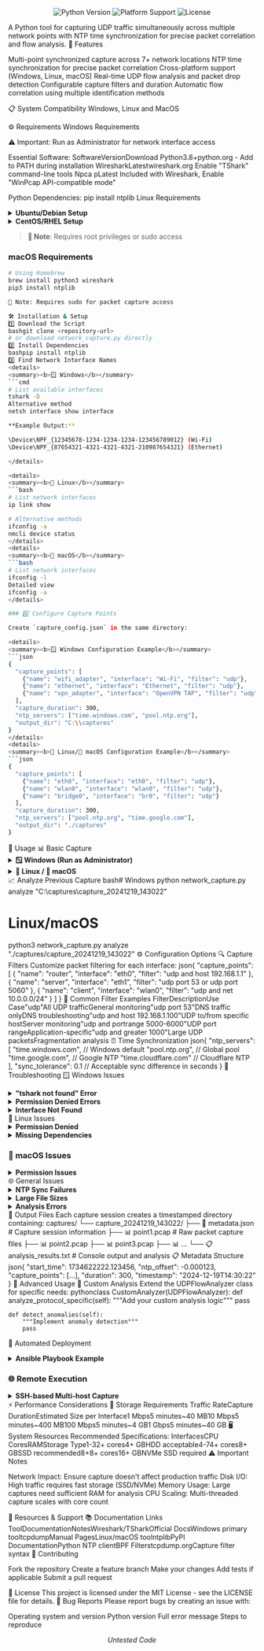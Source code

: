 <p align="center">
  <img src="https://img.shields.io/badge/python-3.8+-blue.svg" alt="Python Version">
  <img src="https://img.shields.io/badge/platform-Windows%20%7C%20Linux%20%7C%20macOS-green.svg" alt="Platform Support">
  <img src="https://img.shields.io/badge/license-MIT-blue.svg" alt="License">
</p>
A Python tool for capturing UDP traffic simultaneously across multiple network points with NTP time synchronization for precise packet correlation and flow analysis.
🚀 Features

Multi-point synchronized capture across 7+ network locations
NTP time synchronization for precise packet correlation
Cross-platform support (Windows, Linux, macOS)
Real-time UDP flow analysis and packet drop detection
Configurable capture filters and duration
Automatic flow correlation using multiple identification methods

📋 System Compatibility
Windows, Linux and MacOS 

⚙️ Requirements
Windows Requirements

⚠️ Important: Run as Administrator for network interface access

Essential Software:
SoftwareVersionDownload Python3.8+python.org - Add to PATH during installation
WiresharkLatestwireshark.org Enable "TShark" command-line tools Npca pLatest Included with Wireshark, Enable "WinPcap API-compatible mode"

Python Dependencies:
pip install ntplib
Linux Requirements
<details>
<summary><b>Ubuntu/Debian Setup</b></summary>
```bash
sudo apt update
sudo apt install python3 python3-pip tcpdump tshark
pip3 install ntplib
```
</details>
<details>
<summary><b>CentOS/RHEL Setup</b></summary>
```bash
# For CentOS 7/RHEL 7
sudo yum install python3 python3-pip tcpdump wireshark-cli
For CentOS 8+/RHEL 8+
sudo dnf install python3 python3-pip tcpdump wireshark-cli
pip3 install ntplib
</details>

> **📝 Note**: Requires root privileges or sudo access

### macOS Requirements
```bash
# Using Homebrew
brew install python3 wireshark
pip3 install ntplib

📝 Note: Requires sudo for packet capture access

🛠️ Installation & Setup
1️⃣ Download the Script
bashgit clone <repository-url>
# or download network_capture.py directly
2️⃣ Install Dependencies
bashpip install ntplib
3️⃣ Find Network Interface Names
<details>
<summary><b>🪟 Windows</b></summary>
```cmd
# List available interfaces
tshark -D
Alternative method
netsh interface show interface

**Example Output:**

\Device\NPF_{12345678-1234-1234-1234-123456789012} (Wi-Fi)
\Device\NPF_{87654321-4321-4321-4321-210987654321} (Ethernet)

</details>

<details>
<summary><b>🐧 Linux</b></summary>
```bash
# List network interfaces
ip link show

# Alternative methods
ifconfig -a
nmcli device status
</details>
<details>
<summary><b>🍎 macOS</b></summary>
```bash
# List network interfaces  
ifconfig -l
Detailed view
ifconfig -a
</details>

### 4️⃣ Configure Capture Points

Create `capture_config.json` in the same directory:

<details>
<summary><b>🪟 Windows Configuration Example</b></summary>
```json
{
  "capture_points": [
    {"name": "wifi_adapter", "interface": "Wi-Fi", "filter": "udp"},
    {"name": "ethernet", "interface": "Ethernet", "filter": "udp"},
    {"name": "vpn_adapter", "interface": "OpenVPN TAP", "filter": "udp"}
  ],
  "capture_duration": 300,
  "ntp_servers": ["time.windows.com", "pool.ntp.org"],
  "output_dir": "C:\\captures"
}
</details>
<details>
<summary><b>🐧 Linux/🍎 macOS Configuration Example</b></summary>
```json
{
  "capture_points": [
    {"name": "eth0", "interface": "eth0", "filter": "udp"},
    {"name": "wlan0", "interface": "wlan0", "filter": "udp"},
    {"name": "bridge0", "interface": "br0", "filter": "udp"}
  ],
  "capture_duration": 300,
  "ntp_servers": ["pool.ntp.org", "time.google.com"],
  "output_dir": "./captures"
}
```
</details>
🚀 Usage
📊 Basic Capture
<details>
<summary><b>🪟 Windows (Run as Administrator)</b></summary>
```cmd
# Open Command Prompt as Administrator
python network_capture.py
```
</details>
<details>
<summary><b>🐧 Linux / 🍎 macOS</b></summary>
```bash
# Run with sudo privileges
sudo python3 network_capture.py
```
</details>
📈 Analyze Previous Capture
bash# Windows
python network_capture.py analyze "C:\captures\capture_20241219_143022"

# Linux/macOS
python3 network_capture.py analyze "./captures/capture_20241219_143022"
⚙️ Configuration Options
🔍 Capture Filters
Customize packet filtering for each interface:
json{
  "capture_points": [
    {
      "name": "router", 
      "interface": "eth0", 
      "filter": "udp and host 192.168.1.1"
    },
    {
      "name": "server", 
      "interface": "eth1", 
      "filter": "udp port 53 or udp port 5060"
    },
    {
      "name": "client", 
      "interface": "wlan0", 
      "filter": "udp and net 10.0.0.0/24"
    }
  ]
}
📝 Common Filter Examples
FilterDescriptionUse Case"udp"All UDP trafficGeneral monitoring"udp port 53"DNS traffic onlyDNS troubleshooting"udp and host 192.168.1.100"UDP to/from specific hostServer monitoring"udp and portrange 5000-6000"UDP port rangeApplication-specific"udp and greater 1000"Large UDP packetsFragmentation analysis
⏰ Time Synchronization
json{
  "ntp_servers": [
    "time.windows.com",    // Windows default
    "pool.ntp.org",        // Global pool
    "time.google.com",     // Google NTP
    "time.cloudflare.com"  // Cloudflare NTP
  ],
  "sync_tolerance": 0.1    // Acceptable sync difference in seconds
}
🔧 Troubleshooting
🪟 Windows Issues
<details>
<summary><b>"tshark not found" Error</b></summary>
Solution:
cmd# Option 1: Add Wireshark to PATH
set PATH=%PATH%;C:\Program Files\Wireshark

# Option 2: Use full path in config
# Edit capture_config.json to use full tshark path
Permanent Fix:

Open System Properties → Advanced → Environment Variables
Add C:\Program Files\Wireshark to PATH
Restart Command Prompt

</details>
<details>
<summary><b>Permission Denied Errors</b></summary>
Checklist:

 Running as Administrator
 Npcap properly installed
 Windows Defender/Antivirus not blocking
 UAC (User Account Control) configured

Solutions:

Right-click Command Prompt → "Run as Administrator"
Reinstall Wireshark with Npcap
Add script to antivirus exceptions

</details>
<details>
<summary><b>Interface Not Found</b></summary>
Debug Steps:
cmd# List all interfaces
tshark -D

# Check network connections
netsh interface show interface
Common Issues:

Use exact interface names from tshark -D
Some interfaces named "Local Area Connection X"
Virtual adapters may have complex names

</details>
🐧 Linux Issues
<details>
<summary><b>Permission Denied</b></summary>
Option 1: Run with sudo
bashsudo python3 network_capture.py
Option 2: Grant capture capabilities
bashsudo setcap cap_net_raw,cap_net_admin=eip /usr/bin/python3
Option 3: Add user to netdev group
bashsudo usermod -a -G netdev $USER
# Logout and login again
</details>
<details>
<summary><b>Missing Dependencies</b></summary>
```bash
# Ubuntu/Debian
sudo apt install tcpdump tshark python3-pip
CentOS/RHEL
sudo yum install tcpdump wireshark-cli python3-pip
Fedora
sudo dnf install tcpdump wireshark-cli python3-pip
</details>

### 🍎 macOS Issues

<details>
<summary><b>Permission Issues</b></summary>
```bash
# Run with sudo
sudo python3 network_capture.py

# Or grant permissions to user
sudo dseditgroup -o edit -a $(whoami) -t user access_bpf
</details>
🌐 General Issues
<details>
<summary><b>NTP Sync Failures</b></summary>
Troubleshooting:

 Check internet connectivity: ping pool.ntp.org
 Try different NTP servers
 Allow NTP traffic through firewall (UDP port 123)
 Check corporate firewall restrictions

Firewall Commands:
bash# Linux: Allow NTP
sudo ufw allow out 123/udp

# Windows: Check firewall rules in Windows Defender
</details>
<details>
<summary><b>Large File Sizes</b></summary>
Solutions:

Adjust capture filters to be more specific
Reduce capture duration in config
Enable file rotation
Use SSD storage for better I/O

Example Config:
json{
  "capture_duration": 60,
  "pcap_rotation_size": "50M"
}
</details>
<details>
<summary><b>Analysis Errors</b></summary>
Common Fixes:

Ensure tshark is in PATH
Check PCAP file permissions
Verify capture completed successfully
Check disk space during capture

Debug Commands:
bash# Test tshark manually
tshark -r capture_file.pcap -c 10

# Check file integrity
file capture_file.pcap
</details>
📁 Output Files
Each capture session creates a timestamped directory containing:
captures/
└── capture_20241219_143022/
    ├── 📄 metadata.json          # Capture session information
    ├── 📊 point1.pcap            # Raw packet capture files
    ├── 📊 point2.pcap
    ├── 📊 point3.pcap
    ├── 📊 ...
    └── 📋 analysis_results.txt   # Console output and analysis
📋 Metadata Structure
json{
  "start_time": 1734622222.123456,
  "ntp_offset": -0.000123,
  "capture_points": [...],
  "duration": 300,
  "timestamp": "2024-12-19T14:30:22"
}
🔬 Advanced Usage
🧪 Custom Analysis
Extend the UDPFlowAnalyzer class for specific needs:
pythonclass CustomAnalyzer(UDPFlowAnalyzer):
    def analyze_protocol_specific(self):
        """Add your custom analysis logic"""
        pass
    
    def detect_anomalies(self):
        """Implement anomaly detection"""
        pass
🚀 Automated Deployment
<details>
<summary><b>Ansible Playbook Example</b></summary>
```yaml
---
- hosts: capture_nodes
  become: yes
  tasks:
    - name: Install dependencies
      package:
        name: ["python3", "tcpdump", "tshark"]
        state: present
- name: Deploy capture script
  copy:
    src: network_capture.py
    dest: /opt/network_capture.py
    mode: '0755'

- name: Start capture
  command: python3 /opt/network_capture.py
  async: 3600
  poll: 0
</details>

### 🌐 Remote Execution

<details>
<summary><b>SSH-based Multi-host Capture</b></summary>
```bash
#!/bin/bash
# deploy_captures.sh

HOSTS=("192.168.1.10" "192.168.1.11" "192.168.1.12")

for host in "${HOSTS[@]}"; do
    echo "Starting capture on $host"
    ssh root@$host "python3 /opt/network_capture.py" &
done

wait  # Wait for all captures to complete
</details>
⚡ Performance Considerations
💾 Storage Requirements
Traffic RateCapture DurationEstimated Size per Interface1 Mbps5 minutes~40 MB10 Mbps5 minutes~400 MB100 Mbps5 minutes~4 GB1 Gbps5 minutes~40 GB
🖥️ System Resources
Recommended Specifications:
InterfacesCPU CoresRAMStorage Type1-32+ cores4+ GBHDD acceptable4-74+ cores8+ GBSSD recommended8+8+ cores16+ GBNVMe SSD required
⚠️ Important Notes

Network Impact: Ensure capture doesn't affect production traffic
Disk I/O: High traffic requires fast storage (SSD/NVMe)
Memory Usage: Large captures need sufficient RAM for analysis
CPU Scaling: Multi-threaded capture scales with core count

🔗 Resources & Support
📚 Documentation Links
ToolDocumentationNotesWireshark/TSharkOfficial DocsWindows primary tooltcpdumpManual PagesLinux/macOS toolntplibPyPI DocumentationPython NTP clientBPF Filterstcpdump.orgCapture filter syntax
🤝 Contributing

Fork the repository
Create a feature branch
Make your changes
Add tests if applicable
Submit a pull request

📄 License
This project is licensed under the MIT License - see the LICENSE file for details.
🐛 Bug Reports
Please report bugs by creating an issue with:

Operating system and version
Python version
Full error message
Steps to reproduce


<p align="center">
  <i>Untested Code</i>
</p>
